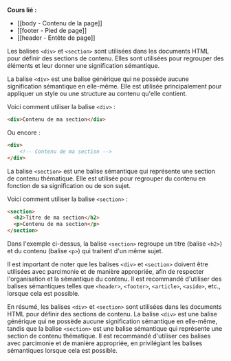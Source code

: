 **Cours lié :**
- [[body - Contenu de la page]]
- [[footer - Pied de page]]
- [[header - Entête de page]]

Les balises `<div>` et `<section>` sont utilisées dans les documents HTML pour définir des sections de contenu. Elles sont utilisées pour regrouper des éléments et leur donner une signification sémantique.

La balise `<div>` est une balise générique qui ne possède aucune signification sémantique en elle-même. Elle est utilisée principalement pour appliquer un style ou une structure au contenu qu'elle contient.

Voici comment utiliser la balise `<div>` :

```HTML
<div>Contenu de ma section</div>
```

Ou encore  :

```HTML
<div>
	<!-- Contenu de ma section -->
</div>
```

La balise `<section>` est une balise sémantique qui représente une section de contenu thématique. Elle est utilisée pour regrouper du contenu en fonction de sa signification ou de son sujet.

Voici comment utiliser la balise `<section>` :

```HTML
<section>
  <h2>Titre de ma section</h2>
  <p>Contenu de ma section</p>
</section>
```

Dans l'exemple ci-dessus, la balise `<section>` regroupe un titre (balise `<h2>`) et du contenu (balise `<p>`) qui traitent d'un même sujet.

Il est important de noter que les balises `<div>` et `<section>` doivent être utilisées avec parcimonie et de manière appropriée, afin de respecter l'organisation et la sémantique du contenu. Il est recommandé d'utiliser des balises sémantiques telles que `<header>`, `<footer>`, `<article>`, `<aside>`, etc., lorsque cela est possible.

En résumé, les balises `<div>` et `<section>` sont utilisées dans les documents HTML pour définir des sections de contenu. La balise `<div>` est une balise générique qui ne possède aucune signification sémantique en elle-même, tandis que la balise `<section>` est une balise sémantique qui représente une section de contenu thématique. Il est recommandé d'utiliser ces balises avec parcimonie et de manière appropriée, en privilégiant les balises sémantiques lorsque cela est possible.